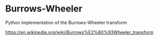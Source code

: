 # Burrows-Wheeler
Python implementation of the Burrows-Wheeler transform

https://en.wikipedia.org/wiki/Burrows%E2%80%93Wheeler_transform
